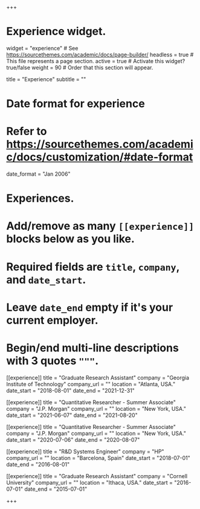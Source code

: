 +++
# Experience widget.
widget = "experience"  # See https://sourcethemes.com/academic/docs/page-builder/
headless = true  # This file represents a page section.
active = true  # Activate this widget? true/false
weight = 90  # Order that this section will appear.

title = "Experience"
subtitle = ""

# Date format for experience
#   Refer to https://sourcethemes.com/academic/docs/customization/#date-format
date_format = "Jan 2006"

# Experiences.
#   Add/remove as many `[[experience]]` blocks below as you like.
#   Required fields are `title`, `company`, and `date_start`.
#   Leave `date_end` empty if it's your current employer.
#   Begin/end multi-line descriptions with 3 quotes `"""`.

[[experience]]
  title = "Graduate Research Assistant"
  company = "Georgia Institute of Technology"
  company_url = ""
  location = "Atlanta, USA."
  date_start = "2018-08-01"
  date_end = "2021-12-31"
  
[[experience]]
  title = "Quantitative Researcher - Summer Associate"
  company = "J.P. Morgan"
  company_url = ""
  location = "New York, USA."
  date_start = "2021-06-07"
  date_end = "2021-08-20"
  
[[experience]]
  title = "Quantitative Researcher - Summer Associate"
  company = "J.P. Morgan"
  company_url = ""
  location = "New York, USA."
  date_start = "2020-07-06"
  date_end = "2020-08-07"

[[experience]]
  title = "R&D Systems Engineer"
  company = "HP"
  company_url = ""
  location = "Barcelona, Spain"
  date_start = "2018-07-01"
  date_end = "2016-08-01"

[[experience]]
  title = "Graduate Research Assistant"
  company = "Cornell University"
  company_url = ""
  location = "Ithaca, USA."
  date_start = "2016-07-01"
  date_end = "2015-07-01"

+++
